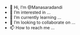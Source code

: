 - 👋 Hi, I’m @Manasaradandi
- 👀 I’m interested in ...
- 🌱 I’m currently learning ...
- 💞️ I’m looking to collaborate on ...
- 📫 How to reach me ...

<!---
Manasaradandi/Manasaradandi is a ✨ special ✨ repository because its `README.md` (this file) appears on your GitHub profile.
You can click the Preview link to take a look at your changes.
--->
